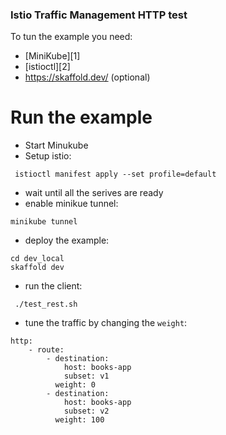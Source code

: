 ### Istio Traffic Management HTTP test

To tun the example you need:

- [MiniKube][1] 
- [istioctl][2] 
- https://skaffold.dev/ (optional)

# Run the example

- Start Minukube
- Setup istio:
```
 istioctl manifest apply --set profile=default
```
- wait until all the serives are ready
- enable minikue tunnel:

```
minikube tunnel
```
- deploy the example:

```
cd dev_local
skaffold dev
```
- run the client:
```
 ./test_rest.sh
```
- tune the traffic by changing the `weight`:
```
http:
    - route:
        - destination:
            host: books-app
            subset: v1
          weight: 0
        - destination:
            host: books-app
            subset: v2
          weight: 100
```


